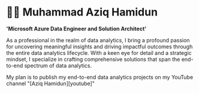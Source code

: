 # 👨‍💻 Muhammad Aziq Hamidun

**'Microsoft Azure Data Engineer and Solution Architect'**

As a professional in the realm of data analytics, I bring a profound passion for uncovering meaningful insights and driving impactful outcomes through the entire data analytics lifecycle. With a keen eye for detail and a strategic mindset, I specialize in crafting comprehensive solutions that span the end-to-end spectrum of data analytics.

My plan is to publish my end-to-end data analytics projects on my YouTube channel "[Aziq Hamidun][youtube]"


